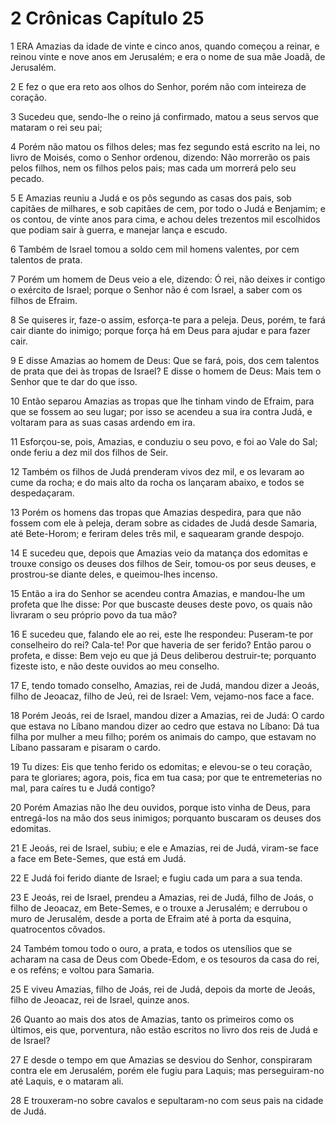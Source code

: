 # 2 Crônicas Capítulo 25

1	ERA Amazias da idade de vinte e cinco anos, quando começou a reinar, e reinou vinte e nove anos em Jerusalém; e era o nome de sua mãe Joadã, de Jerusalém.

2	E fez o que era reto aos olhos do Senhor, porém não com inteireza de coração.

3	Sucedeu que, sendo-lhe o reino já confirmado, matou a seus servos que mataram o rei seu pai;

4	Porém não matou os filhos deles; mas fez segundo está escrito na lei, no livro de Moisés, como o Senhor ordenou, dizendo: Não morrerão os pais pelos filhos, nem os filhos pelos pais; mas cada um morrerá pelo seu pecado.

5	E Amazias reuniu a Judá e os pôs segundo as casas dos pais, sob capitães de milhares, e sob capitães de cem, por todo o Judá e Benjamim; e os contou, de vinte anos para cima, e achou deles trezentos mil escolhidos que podiam sair à guerra, e manejar lança e escudo.

6	Também de Israel tomou a soldo cem mil homens valentes, por cem talentos de prata.

7	Porém um homem de Deus veio a ele, dizendo: Ó rei, não deixes ir contigo o exército de Israel; porque o Senhor não é com Israel, a saber com os filhos de Efraim.

8	Se quiseres ir, faze-o assim, esforça-te para a peleja. Deus, porém, te fará cair diante do inimigo; porque força há em Deus para ajudar e para fazer cair.

9	E disse Amazias ao homem de Deus: Que se fará, pois, dos cem talentos de prata que dei às tropas de Israel? E disse o homem de Deus: Mais tem o Senhor que te dar do que isso.

10	Então separou Amazias as tropas que lhe tinham vindo de Efraim, para que se fossem ao seu lugar; por isso se acendeu a sua ira contra Judá, e voltaram para as suas casas ardendo em ira.

11	Esforçou-se, pois, Amazias, e conduziu o seu povo, e foi ao Vale do Sal; onde feriu a dez mil dos filhos de Seir.

12	Também os filhos de Judá prenderam vivos dez mil, e os levaram ao cume da rocha; e do mais alto da rocha os lançaram abaixo, e todos se despedaçaram.

13	Porém os homens das tropas que Amazias despedira, para que não fossem com ele à peleja, deram sobre as cidades de Judá desde Samaria, até Bete-Horom; e feriram deles três mil, e saquearam grande despojo.

14	E sucedeu que, depois que Amazias veio da matança dos edomitas e trouxe consigo os deuses dos filhos de Seir, tomou-os por seus deuses, e prostrou-se diante deles, e queimou-lhes incenso.

15	Então a ira do Senhor se acendeu contra Amazias, e mandou-lhe um profeta que lhe disse: Por que buscaste deuses deste povo, os quais não livraram o seu próprio povo da tua mão?

16	E sucedeu que, falando ele ao rei, este lhe respondeu: Puseram-te por conselheiro do rei? Cala-te! Por que haveria de ser ferido? Então parou o profeta, e disse: Bem vejo eu que já Deus deliberou destruir-te; porquanto fizeste isto, e não deste ouvidos ao meu conselho.

17	E, tendo tomado conselho, Amazias, rei de Judá, mandou dizer a Jeoás, filho de Jeoacaz, filho de Jeú, rei de Israel: Vem, vejamo-nos face a face.

18	Porém Jeoás, rei de Israel, mandou dizer a Amazias, rei de Judá: O cardo que estava no Líbano mandou dizer ao cedro que estava no Líbano: Dá tua filha por mulher a meu filho; porém os animais do campo, que estavam no Líbano passaram e pisaram o cardo.

19	Tu dizes: Eis que tenho ferido os edomitas; e elevou-se o teu coração, para te gloriares; agora, pois, fica em tua casa; por que te entremeterias no mal, para caíres tu e Judá contigo?

20	Porém Amazias não lhe deu ouvidos, porque isto vinha de Deus, para entregá-los na mão dos seus inimigos; porquanto buscaram os deuses dos edomitas.

21	E Jeoás, rei de Israel, subiu; e ele e Amazias, rei de Judá, viram-se face a face em Bete-Semes, que está em Judá.

22	E Judá foi ferido diante de Israel; e fugiu cada um para a sua tenda.

23	E Jeoás, rei de Israel, prendeu a Amazias, rei de Judá, filho de Joás, o filho de Jeoacaz, em Bete-Semes, e o trouxe a Jerusalém; e derrubou o muro de Jerusalém, desde a porta de Efraim até à porta da esquina, quatrocentos côvados.

24	Também tomou todo o ouro, a prata, e todos os utensílios que se acharam na casa de Deus com Obede-Edom, e os tesouros da casa do rei, e os reféns; e voltou para Samaria.

25	E viveu Amazias, filho de Joás, rei de Judá, depois da morte de Jeoás, filho de Jeoacaz, rei de Israel, quinze anos.

26	Quanto ao mais dos atos de Amazias, tanto os primeiros como os últimos, eis que, porventura, não estão escritos no livro dos reis de Judá e de Israel?

27	E desde o tempo em que Amazias se desviou do Senhor, conspiraram contra ele em Jerusalém, porém ele fugiu para Laquis; mas perseguiram-no até Laquis, e o mataram ali.

28	E trouxeram-no sobre cavalos e sepultaram-no com seus pais na cidade de Judá.


